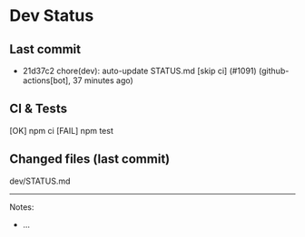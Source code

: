 # Dev Status

## Last commit
- 21d37c2 chore(dev): auto-update STATUS.md [skip ci] (#1091) (github-actions[bot], 37 minutes ago)
## CI & Tests
[OK] npm ci
[FAIL] npm test

## Changed files (last commit)
dev/STATUS.md

---
Notes:
- ...
